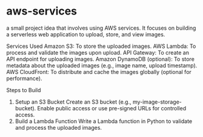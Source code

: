 # aws-services
a small project idea that involves using AWS services. It focuses on building a serverless web application to upload, store, and view images.

Services Used
Amazon S3: To store the uploaded images.
AWS Lambda: To process and validate the images upon upload.
API Gateway: To create an API endpoint for uploading images.
Amazon DynamoDB (optional): To store metadata about the uploaded images (e.g., image name, upload timestamp).
AWS CloudFront: To distribute and cache the images globally (optional for performance).

Steps to Build
1. Setup an S3 Bucket
Create an S3 bucket (e.g., my-image-storage-bucket).
Enable public access or use pre-signed URLs for controlled access.
2. Build a Lambda Function
Write a Lambda function in Python to validate and process the uploaded images.
